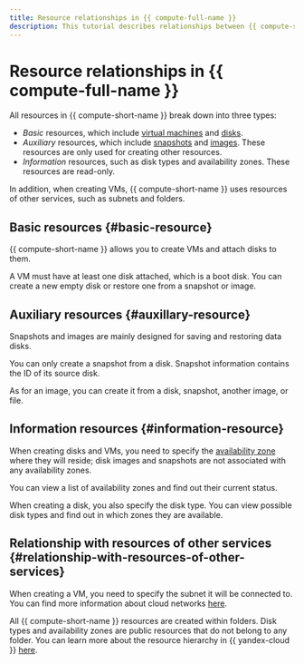 ```yaml
---
title: Resource relationships in {{ compute-full-name }}
description: This tutorial describes relationships between {{ compute-short-name }} resources, resource types, and relationships with other {{ yandex-cloud }} services.
---
```


# Resource relationships in {{ compute-full-name }}

All resources in {{ compute-short-name }} break down into three types:

* _Basic_ resources, which include [virtual machines](vm.md) and [disks](disk.md).
* _Auxiliary_ resources, which include [snapshots](snapshot.md) and [images](image.md). These resources are only used for creating other resources.
* _Information_ resources, such as disk types and availability zones. These resources are read-only.

In addition, when creating VMs, {{ compute-short-name }} uses resources of other services, such as subnets and folders.

## Basic resources {#basic-resource}

{{ compute-short-name }} allows you to create VMs and attach disks to them.

A VM must have at least one disk attached, which is a boot disk. You can create a new empty disk or restore one from a snapshot or image.

## Auxiliary resources {#auxillary-resource}

Snapshots and images are mainly designed for saving and restoring data disks.

You can only create a snapshot from a disk. Snapshot information contains the ID of its source disk.

As for an image, you can create it from a disk, snapshot, another image, or file.

## Information resources {#information-resource}

When creating disks and VMs, you need to specify the [availability zone](../../overview/concepts/geo-scope.md) where they will reside; disk images and snapshots are not associated with any availability zones.

You can view a list of availability zones and find out their current status.

When creating a disk, you also specify the disk type. You can view possible disk types and find out in which zones they are available.

## Relationship with resources of other services {#relationship-with-resources-of-other-services}

When creating a VM, you need to specify the subnet it will be connected to. You can find more information about cloud networks [here](../../vpc/concepts/network.md).

All {{ compute-short-name }} resources are created within folders. Disk types and availability zones are public resources that do not belong to any folder. You can learn more about the resource hierarchy in {{ yandex-cloud }} [here](../../resource-manager/concepts/resources-hierarchy.md).
